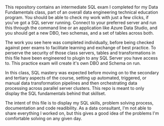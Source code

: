 This repository contains an intermediate SQL exam I completed for my Data Fundamentals class, part of an overall data engineering technical education program. You should be able to check my work with just a few clicks, if you've got a SQL server running. Connect to your preferred server and run this through the command line or an application like Azure Data Studio, and you should get a new DBO, two schemas, and a set of tables across both. 

The work you see here was completed individually, before being checked against peer exams to facilitate learning and exchange of best practice. To perserve the security of those class servers, tables and transformations in this file have been engineered to plugin to any SQL Server you have access to. This practice exam will create it's own DBO and Schema on run.

In this class, SQL mastery was expected before moving on to the secondary and tertiary aspects of the course, setting up automated, triggered, or manual data transformation pipelines and then orchestrating data processing across parallel server clusters. This repo is meant to only display the SQL fundamentals behind that skillset.

The intent of this file is to display my SQL skills, problem solving process, documentation and code readibility. As a data consultant, I'm not able to share everything I worked on, but this gives a good idea of the problems I'm comfortable solving on any given day. 
